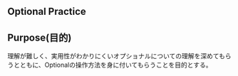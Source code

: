 ## Optional Practice

## Purpose(目的)
理解が難しく、実用性がわかりにくいオプショナルについての理解を深めてもらうとともに、Optionalの操作方法を身に付いてもらうことを目的とする。
	